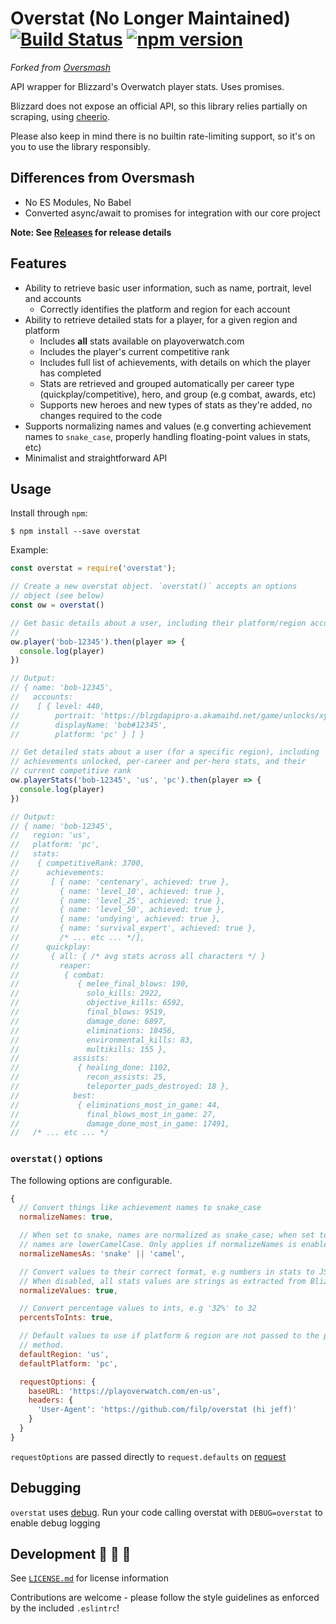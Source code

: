 # Overstat (No Longer Maintained) [![Build Status](https://travis-ci.org/ryant26/overstat.svg?branch=develop)](https://travis-ci.org/ryant26/overstat) [![npm version](https://badge.fury.io/js/overstat.svg)](https://badge.fury.io/js/overstat)

*Forked from [Oversmash](https://github.com/filp/oversmash)*

API wrapper for Blizzard's Overwatch player stats. Uses promises.

Blizzard does not expose an official API, so this library relies partially on scraping, using [cheerio](https://github.com/cheeriojs/cheerio).  

Please also keep in mind there is no builtin rate-limiting support, so it's on you to use the library responsibly.

## Differences from Oversmash
- No ES Modules, No Babel
- Converted async/await to promises for integration with our core project

**Note: See [Releases](https://github.com/ryant26/overstat/releases) for release details**

## Features

- Ability to retrieve basic user information, such as name, portrait, level and accounts
  - Correctly identifies the platform and region for each account
- Ability to retrieve detailed stats for a player, for a given region and platform
  - Includes **all** stats available on playoverwatch.com
  - Includes the player's current competitive rank
  - Includes full list of achievements, with details on which the player has completed
  - Stats are retrieved and grouped automatically per career type (quickplay/competitive), hero, and group (e.g combat, awards, etc)
  - Supports new heroes and new types of stats as they're added, no changes required to the code
- Supports normalizing names and values (e.g converting achievement names to `snake_case`, properly handling floating-point values in stats, etc)
- Minimalist and straightforward API

## Usage

Install through `npm`:

```shell
$ npm install --save overstat
```

Example:

```js
const overstat = require('overstat');

// Create a new overstat object. `overstat()` accepts an options
// object (see below)
const ow = overstat()

// Get basic details about a user, including their platform/region accounts.
//
ow.player('bob-12345').then(player => {
  console.log(player)
})

// Output:
// { name: 'bob-12345',
//   accounts:
//    [ { level: 440,
//        portrait: 'https://blzgdapipro-a.akamaihd.net/game/unlocks/xyz.png',
//        displayName: 'bob#12345',
//        platform: 'pc' } ] }

// Get detailed stats about a user (for a specific region), including
// achievements unlocked, per-career and per-hero stats, and their
// current competitive rank
ow.playerStats('bob-12345', 'us', 'pc').then(player => {
  console.log(player)
})

// Output:
// { name: 'bob-12345',
//   region: 'us',
//   platform: 'pc',
//   stats:
//    { competitiveRank: 3700,
//      achievements:
//       [ { name: 'centenary', achieved: true },
//         { name: 'level_10', achieved: true },
//         { name: 'level_25', achieved: true },
//         { name: 'level_50', achieved: true },
//         { name: 'undying', achieved: true },
//         { name: 'survival_expert', achieved: true },
//         /* ... etc ... */],
//      quickplay:
//       { all: { /* avg stats across all characters */ }
//         reaper:
//          { combat:
//             { melee_final_blows: 190,
//               solo_kills: 2922,
//               objective_kills: 6592,
//               final_blows: 9519,
//               damage_done: 6897,
//               eliminations: 18456,
//               environmental_kills: 83,
//               multikills: 155 },
//            assists:
//             { healing_done: 1102,
//               recon_assists: 25,
//               teleporter_pads_destroyed: 18 },
//            best:
//             { eliminations_most_in_game: 44,
//               final_blows_most_in_game: 27,
//               damage_done_most_in_game: 17491,
//   /* ... etc ... */
```
### `overstat()` options

The following options are configurable.

```js
{
  // Convert things like achievement names to snake_case
  normalizeNames: true,

  // When set to snake, names are normalized as snake_case; when set to camel,
  // names are lowerCamelCase. Only applies if normalizeNames is enabled.
  normalizeNamesAs: 'snake' || 'camel',

  // Convert values to their correct format, e.g numbers in stats to JS numbers
  // When disabled, all stats values are strings as extracted from Blizzard
  normalizeValues: true,

  // Convert percentage values to ints, e.g '32%' to 32
  percentsToInts: true,

  // Default values to use if platform & region are not passed to the playerStats
  // method.
  defaultRegion: 'us',
  defaultPlatform: 'pc',

  requestOptions: {
    baseURL: 'https://playoverwatch.com/en-us',
    headers: {
      'User-Agent': 'https://github.com/filp/overstat (hi jeff)'
    }
  }
}
```

`requestOptions` are passed directly to `request.defaults` on [request](https://github.com/request/request)

## Debugging

`overstat` uses [debug](https://github.com/visionmedia/debug). Run your code calling overstat with
`DEBUG=overstat` to enable debug logging

## Development 🐝 🐝 🐝

See [`LICENSE.md`](/LICENSE.md) for license information

Contributions are welcome - please follow the style guidelines as enforced by the included `.eslintrc`!
